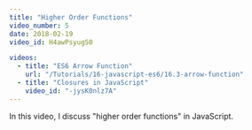 ```yaml
---
title: "Higher Order Functions"
video_number: 5
date: 2018-02-19
video_id: H4awPsyugS0

videos:
  - title: "ES6 Arrow Function"
    url: "/Tutorials/16-javascript-es6/16.3-arrow-function"
  - title: "Closures in JavaScript"
    video_id: "-jysK0nlz7A"
---
```


In this video, I discuss "higher order functions" in JavaScript.
